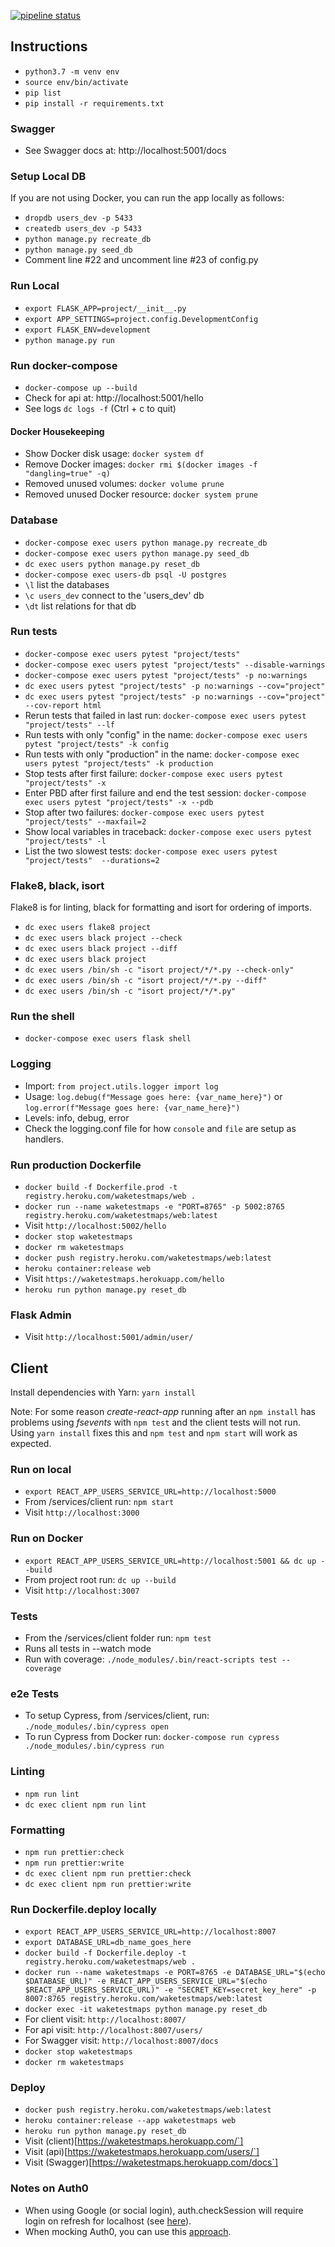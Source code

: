 [![pipeline status](https://gitlab.com/nicholaspretorius/testmaps/badges/master/pipeline.svg)](https://gitlab.com/https://gitlab.com/nicholaspretorius/testmaps/commits/master)

## Instructions

* `python3.7 -m venv env`
* `source env/bin/activate`
* `pip list`
* `pip install -r requirements.txt`

### Swagger

* See Swagger docs at: http://localhost:5001/docs

### Setup Local DB

If you are not using Docker, you can run the app locally as follows:

* `dropdb users_dev -p 5433`
* `createdb users_dev -p 5433`
* `python manage.py recreate_db`
* `python manage.py seed_db`
* Comment line #22 and uncomment line #23 of config.py

### Run Local

* `export FLASK_APP=project/__init__.py`
* `export APP_SETTINGS=project.config.DevelopmentConfig`
* `export FLASK_ENV=development`
* `python manage.py run`

### Run docker-compose

* `docker-compose up --build`
* Check for api at: http://localhost:5001/hello
* See logs `dc logs -f` (Ctrl + c to quit)


#### Docker Housekeeping

* Show Docker disk usage: `docker system df`
* Remove <none> Docker images: `docker rmi $(docker images -f "dangling=true" -q)`
* Removed unused volumes: `docker volume prune`
* Removed unused Docker resource: `docker system prune`

### Database

* `docker-compose exec users python manage.py recreate_db`
* `docker-compose exec users python manage.py seed_db`
* `dc exec users python manage.py reset_db`
* `docker-compose exec users-db psql -U postgres`
* `\l` list the databases
* `\c users_dev` connect to the 'users_dev' db
* `\dt` list relations for that db

### Run tests

* `docker-compose exec users pytest "project/tests"`
* `docker-compose exec users pytest "project/tests" --disable-warnings`
* `docker-compose exec users pytest "project/tests" -p no:warnings`
* `dc exec users pytest "project/tests" -p no:warnings --cov="project"`
* `dc exec users pytest "project/tests" -p no:warnings --cov="project" --cov-report html`
* Rerun tests that failed in last run: `docker-compose exec users pytest "project/tests" --lf`
* Run tests with only "config" in the name: `docker-compose exec users pytest "project/tests" -k config`
* Run tests with only "production" in the name: `docker-compose exec users pytest "project/tests" -k production`
* Stop tests after first failure: `docker-compose exec users pytest "project/tests" -x`
* Enter PBD after first failure and end the test session: `docker-compose exec users pytest "project/tests" -x --pdb`
* Stop after two failures: `docker-compose exec users pytest "project/tests" --maxfail=2`
* Show local variables in traceback: `docker-compose exec users pytest "project/tests" -l`
* List the two slowest tests: `docker-compose exec users pytest "project/tests"  --durations=2`


### Flake8, black, isort

Flake8 is for linting, black for formatting and isort for ordering of imports.

* `dc exec users flake8 project`
* `dc exec users black project --check`
* `dc exec users black project --diff`
* `dc exec users black project`
* `dc exec users /bin/sh -c "isort project/*/*.py --check-only"`
* `dc exec users /bin/sh -c "isort project/*/*.py --diff"`
* `dc exec users /bin/sh -c "isort project/*/*.py"`

### Run the shell

* `docker-compose exec users flask shell`


### Logging

* Import: `from project.utils.logger import log`
* Usage: `log.debug(f"Message goes here: {var_name_here}")` or `log.error(f"Message goes here: {var_name_here}")`
* Levels: info, debug, error
* Check the logging.conf file for how `console` and `file` are setup as handlers. 


### Run production Dockerfile

* `docker build -f Dockerfile.prod -t registry.heroku.com/waketestmaps/web .`
* `docker run --name waketestmaps -e "PORT=8765" -p 5002:8765 registry.heroku.com/waketestmaps/web:latest`
* Visit `http://localhost:5002/hello`
* `docker stop waketestmaps`
* `docker rm waketestmaps`
* `docker push registry.heroku.com/waketestmaps/web:latest`
* `heroku container:release web`
* Visit `https://waketestmaps.herokuapp.com/hello`
* `heroku run python manage.py reset_db`

### Flask Admin

* Visit `http://localhost:5001/admin/user/`


## Client

Install dependencies with Yarn: `yarn install`

Note: For some reason *create-react-app* running after an `npm install` has problems using *fsevents* with `npm test` and the client tests will not run. Using `yarn install` fixes this and `npm test` and `npm start` will work as expected.

### Run on local

* `export REACT_APP_USERS_SERVICE_URL=http://localhost:5000`
* From /services/client run: `npm start`
* Visit `http://localhost:3000`


### Run on Docker

* `export REACT_APP_USERS_SERVICE_URL=http://localhost:5001 && dc up --build`
* From project root run: `dc up --build`
* Visit `http://localhost:3007`

### Tests

* From the /services/client folder run: `npm test`
* Runs all tests in --watch mode 
* Run with coverage: `./node_modules/.bin/react-scripts test --coverage`

### e2e Tests

* To setup Cypress, from /services/client, run: `./node_modules/.bin/cypress open`
* To run Cypress from Docker run: `docker-compose run cypress ./node_modules/.bin/cypress run`


### Linting

* `npm run lint`
* `dc exec client npm run lint`

### Formatting

* `npm run prettier:check`
* `npm run prettier:write`
* `dc exec client npm run prettier:check`
* `dc exec client npm run prettier:write`


### Run Dockerfile.deploy locally

* `export REACT_APP_USERS_SERVICE_URL=http://localhost:8007`
* `export DATABASE_URL=db_name_goes_here`
* `docker build -f Dockerfile.deploy -t registry.heroku.com/waketestmaps/web .`
* `docker run --name waketestmaps -e PORT=8765 -e DATABASE_URL="$(echo $DATABASE_URL)" -e REACT_APP_USERS_SERVICE_URL="$(echo $REACT_APP_USERS_SERVICE_URL)" -e "SECRET_KEY=secret_key_here" -p 8007:8765 registry.heroku.com/waketestmaps/web:latest`
* `docker exec -it waketestmaps python manage.py reset_db`
* For client visit: `http://localhost:8007/`
* For api visit: `http://localhost:8007/users/`
* For Swagger visit: `http://localhost:8007/docs`
* `docker stop waketestmaps`
* `docker rm waketestmaps`

### Deploy

* `docker push registry.heroku.com/waketestmaps/web:latest`
* `heroku container:release --app waketestmaps web`
* `heroku run python manage.py reset_db`
* Visit (client)[https://waketestmaps.herokuapp.com/`]
* Visit (api)[https://waketestmaps.herokuapp.com/users/`]
* Visit (Swagger)[https://waketestmaps.herokuapp.com/docs`]


### Notes on Auth0

* When using Google (or social login), auth.checkSession will require login on refresh for localhost (see [here](https://community.auth0.com/t/checksession-always-return-login-required-on-localhost/22119/3)). 
* When mocking Auth0, you can use this [approach](https://stackoverflow.com/questions/48552474/auth0-obtain-access-token-for-unit-tests-in-python/48554119#48554119). 